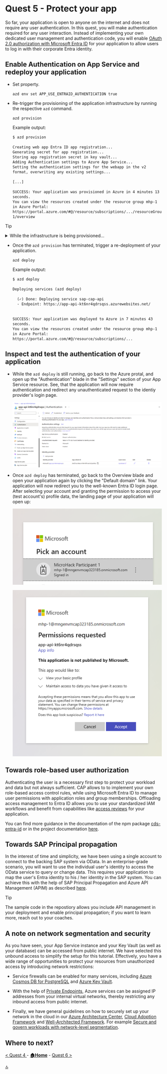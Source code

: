 # Quest 5 - Protect your app

So far, your application is open to anyone on the internet and does not require any user authentication. In this quest, you will make authentication required for any user interaction. Instead of implementing your own dedicated user management and authentication code, you will enable [OAuth 2.0 authorization with Microsoft Entra ID](https://learn.microsoft.com/en-us/entra/architecture/auth-oauth2) for your application to allow users to log in with their corporate Entra identity.


## Enable Authentication on App Service and redeploy your application

- Set property.

  ```
  azd env set APP_USE_ENTRAID_AUTHENTICATION true
  ```

- Re-trigger the provisioning of the application infrastructure by running the respective `azd` command.

  ```
  azd provision
  ```

  Example output:

  ```
  $ azd provision

  Creating web app Entra ID app registration...
  Generating secret for app registration...
  Storing app registration secret in key vault...
  Adding Authentication settings to Azure App Service...
  Setting the authentication settings for the webapp in the v2 format, overwriting any existing settings...
  
  [...]
  
  SUCCESS: Your application was provisioned in Azure in 4 minutes 13 seconds.
  You can view the resources created under the resource group mhp-1 in Azure Portal:
  https://portal.azure.com/#@/resource/subscriptions/.../resourceGroups/mhp-1/overview
  ```

> [!TIP]
> <details><summary>While the infrastructure is being provisioned...</summary>
>  
> ...you might want to take a glimpse at the code to follow the data flow of this parameter:
> - We have added the parameter `APP_USE_ENTRAID_AUTHENTICATION` to the AZD environment with value `true`.
> - During infrastructure provisioning, `azd provision` will refer to file `infra/app.parameters.json`  and perform an [input parameter > substitution](https://learn.microsoft.com/en-us/azure/developer/azure-developer-cli/manage-environment-variables). This means, that `$> {APP_USE_ENTRAID_AUTHENTICATION}` will be repalced with `true`:
>   ```json
>   {
>     "parameters": {
>       ...
>       "useEntraIDAuthentication": {
>         "value": "${APP_USE_ENTRAID_AUTHENTICATION}"
>       }
>     }
>   }
>   ```
> - The values specified in `infra/app.parameters.json` will be applied to `infra/app.bicep` to determine the target values for all resource > configurations; see the parameter definition in the top section of the file:
>   ```bicep
>   @description('Flag to use Entra ID authentication feature of Azure App Service')
>   param useEntraIDAuthentication bool = false
>   ```
> - Also, it will be used in the PowerShell script `handleAzureAuthAndDBConnectionString.ps1` in the `hooks` folder to control some configuration > parameters after infrastructure provisioning. 
>   ```
>   if ($env:USE_EntraIDAuthentication -eq "false") {
>     ...
>   ```
> 
> </details>

- Once the `azd provision` has terminated, trigger a re-deployment of your application.

  ```
  azd deploy
  ```

  Example output: 
  ```
  $ azd deploy

  Deploying services (azd deploy)
  
    (✓) Done: Deploying service sap-cap-api
    - Endpoint: https://app-api-kt6nr4qdrsqss.azurewebsites.net/
  
  
  SUCCESS: Your application was deployed to Azure in 7 minutes 43 seconds.
  You can view the resources created under the resource group mhp-1 in Azure Portal:
  https://portal.azure.com/#@/resource/subscriptions/...

  ```

## Inspect and test the authentication of your application

- While the `azd deploy` is still running, go back to the Azure protal, and open up the "Authentication" blade in the "Settings" section of your App Service resource. See, that the application will now require authentication and redirect any unauthenticated request to the identiy provider's login page.

  ![](2024-01-23-08-45-34.png)

- Once `azd deploy` has terminated, go back to the Overview blade and open your application again by clicking the "Default domain" link. Your application will now redirect you to the well-known Entra ID login page. After selecting your account and granting the permission to access your (test account's) profile data, the landing page of your application will open up:

  ![](2024-01-23-09-01-16.png)

  ![](2024-01-23-09-06-26.png)


## Towards role-based user authorization

Authenticating the user is a necessary first step to protect your workload and data but not always sufficient. CAP allows to to implement your own role-based access control rules, while using Microsoft Entra ID to manage user permissions with application roles and group memberships. Offloading access management to Entra ID allows you to use your standardized IAM workflows and benefit from capabilities like [access reviews](https://learn.microsoft.com/en-us/entra/id-governance/access-reviews-overview) for your application.

You can find more guidance in the documentation of the npm package [cds-entra-id](https://www.npmjs.com/package/cds-entra-id) or in the project documentation [here](https://github.com/Azure-Samples/app-service-javascript-sap-cap-quickstart/blob/main/documentation/AUTHENTICATION.md).

## Towards SAP Principal propagation

In the interest of time and simplicity, we have been using a single account to connect to the backing SAP system via OData. In an enterprise-grade scenario, you will want to use the individual user's identity to access the OData service to query or change data. This requires your application to map the user's Entra identity to his / her identity in the SAP system. You can achieve this with the help of SAP Principal Propagation and Azure API Management (APIM) as described [here](https://learn.microsoft.com/azure/api-management/sap-api#production-considerations). 

> [!TIP]
> The sample code in the repostiory allows you include API management in your deployment and enable principal propagation; if you want to learn more, reach out to your coaches.

## A note on network segmentation and security

As you have seen, your App Service instance and your Key Vault (as well as your database) can be accessed from public internet. We have selected this unbound access to simplify the setup for this tutorial. Effectively, you have a wide range of opportunities to protect your resources from unauthorized access by introducing network restrictions:

- Service firewalls can be enabled for many services, including [Azure Cosmos DB for PostgreSQL](https://learn.microsoft.com/en-us/azure/cosmos-db/postgresql/howto-manage-firewall-using-portal) and [Azure Key Vault](https://learn.microsoft.com/en-us/azure/key-vault/general/network-security).

- With the help of [Private Endpoints](https://learn.microsoft.com/en-us/azure/private-link/private-endpoint-overview), Azure services can be assigned IP addresses from your internal virtual networks, thereby restricting any inbound access from public internet.

- Finally, we have general guidelines on how to securely set up your network in the cloud in our [Azure Architecture Center](https://learn.microsoft.com/en-us/azure/architecture/), [Cloud Adoption Framework](https://learn.microsoft.com/en-us/azure/cloud-adoption-framework/) and [Well-Architected Framework](https://learn.microsoft.com/en-gb/azure/well-architected/). For example [Secure and govern workloads with network-level segmentation](https://learn.microsoft.com/en-us/azure/architecture/reference-architectures/hybrid-networking/network-level-segmentation).


## Where to next?

[ < Quest 4 ](quest4.md) - **[🏠Home](../README.md)** - [ Quest 6 >](quest6.md)

[🔝](#)


